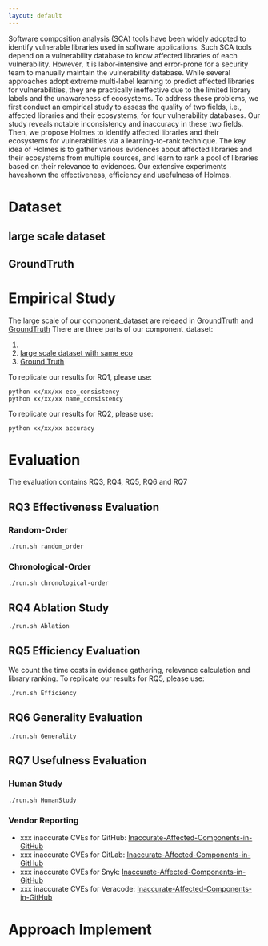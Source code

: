 ```yaml
---
layout: default
---
```


Software composition analysis (SCA) tools have been widely adopted to identify vulnerable libraries used in software applications. Such SCA tools depend on a vulnerability database to know affected libraries of each vulnerability. However, it is labor-intensive and error-prone for a security team to manually maintain the vulnerability database. While
several approaches adopt extreme multi-label learning to predict affected libraries for vulnerabilities, they are practically ineffective due to the limited library labels and the unawareness of ecosystems. To address these problems, we first conduct an empirical study to assess the quality of two fields, i.e., affected libraries and their ecosystems, for four vulnerability databases. Our study reveals notable inconsistency and inaccuracy in these two fields. Then, we propose
Holmes to identify affected libraries and their ecosystems for vulnerabilities via a learning-to-rank technique. The key idea of Holmes is to gather various evidences about affected libraries and their ecosystems from multiple sources, and learn to rank a pool of libraries based on their relevance to evidences. Our extensive experiments haveshown the effectiveness, efficiency and usefulness of Holmes.

# Dataset
## large scale dataset

## GroundTruth

# Empirical Study
The large scale of our component_dataset are releaed in [GroundTruth](https://github.com) and [GroundTruth](https://github.com)
There are three parts of our component_dataset:
  1. [](https://github.com/)
  2. [large scale dataset with same eco](https://github.com/)
  3. [Ground Truth](https://github.com/)

To replicate our results for RQ1, please use:
```
python xx/xx/xx eco_consistency
python xx/xx/xx name_consistency  
```
To replicate our results for RQ2, please use:
```
python xx/xx/xx accuracy
```

# Evaluation
The evaluation contains RQ3, RQ4, RQ5, RQ6 and RQ7

## RQ3 Effectiveness Evaluation

### Random-Order
```
./run.sh random_order
```

### Chronological-Order
```
./run.sh chronological-order
```

## RQ4 Ablation Study
```
./run.sh Ablation
```

## RQ5 Efficiency Evaluation

We count the time costs in evidence gathering, relevance calculation and library ranking.
To replicate our results for RQ5, please use:

```
./run.sh Efficiency
```

## RQ6 Generality Evaluation

```
./run.sh Generality
```

## RQ7 Usefulness Evaluation

### Human Study

```
./run.sh HumanStudy
```

### Vendor Reporting

- xxx inaccurate CVEs for GitHub: [Inaccurate-Affected-Components-in-GitHub]()
- xxx inaccurate CVEs for GitLab: [Inaccurate-Affected-Components-in-GitHub]()
- xxx inaccurate CVEs for Snyk: [Inaccurate-Affected-Components-in-GitHub]()
- xxx inaccurate CVEs for Veracode: [Inaccurate-Affected-Components-in-GitHub]()



# Approach Implement